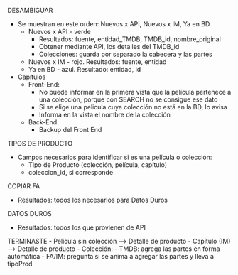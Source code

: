 DESAMBIGUAR
- Se muestran en este orden: Nuevos x API, Nuevos x IM, Ya en BD
	- Nuevos x API - verde
		- Resultados: fuente, entidad_TMDB, TMDB_id, nombre_original
		- Obtener mediante API, los detalles del TMDB_id
		- Colecciones: guarda por separado la cabecera y las partes
	- Nuevos x IM - rojo. Resultados: fuente, entidad
	- Ya en BD - azul. Resultado: entidad, id
- Capítulos
	- Front-End:
		- No puede informar en la primera vista que la película pertenece a una colección, porque con SEARCH no se consigue ese dato
		- Si se elige una pelicula cuya colección no está en la BD, lo avisa
		- Informa en la vista el nombre de la colección
	- Back-End:
		- Backup del Front End

TIPOS DE PRODUCTO
- Campos necesarios para identificar si es una película o colección: 
	- Tipo de Producto (colección, película, capítulo)
	- coleccion_id, si corresponde

COPIAR FA
- Resultados: todos los necesarios para Datos Duros

DATOS DUROS
- Resultados: todos los que provienen de API

TERMINASTE
	- Película sin colección	--> Detalle de producto
	- Capítulo (IM)				--> Detalle de producto
	- Colección:
		- TMDB: agrega las partes en forma automática
		- FA/IM: pregunta si se anima a agregar las partes y lleva a tipoProd
